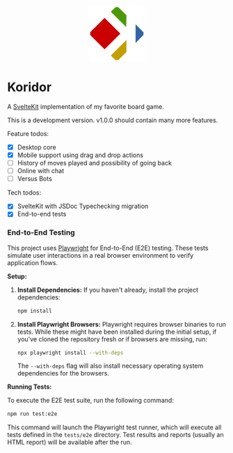 <p align="center">
  <a href="https://koridor.cc" target="_blank" rel="noopener noreferrer">
    <img src="static/koridor.svg" width="128" alt="Koridor logo">
  </a>
</p>

# Koridor

A [SvelteKit](https://kit.svelte.dev) implementation of my favorite board game.

This is a development version. v1.0.0 should contain many more features.

Feature todos:

- [x] Desktop core
- [x] Mobile support using drag and drop actions
- [ ] History of moves played and possibility of going back
- [ ] Online with chat
- [ ] Versus Bots

Tech todos:

- [x] SvelteKit with JSDoc Typechecking migration
- [x] End-to-end tests

### End-to-End Testing

This project uses [Playwright](https://playwright.dev/) for End-to-End (E2E) testing. These tests simulate user interactions in a real browser environment to verify application flows.

**Setup:**

1.  **Install Dependencies:** If you haven't already, install the project dependencies:

    ```bash
    npm install
    ```

2.  **Install Playwright Browsers:** Playwright requires browser binaries to run tests. While these might have been installed during the initial setup, if you've cloned the repository fresh or if browsers are missing, run:
    ```bash
    npx playwright install --with-deps
    ```
    The `--with-deps` flag will also install necessary operating system dependencies for the browsers.

**Running Tests:**

To execute the E2E test suite, run the following command:

```bash
npm run test:e2e
```

This command will launch the Playwright test runner, which will execute all tests defined in the `tests/e2e` directory. Test results and reports (usually an HTML report) will be available after the run.
